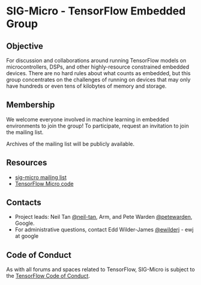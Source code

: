 # SIG-Micro - TensorFlow Embedded Group

## Objective

For discussion and collaborations around running TensorFlow models on microcontrollers, DSPs, and other highly-resource constrained embedded devices. There are no hard rules about what counts as embedded, but this group concentrates on the challenges of running on devices that may only have hundreds or even tens of kilobytes of memory and storage.

## Membership

We welcome everyone involved in machine learning in embedded environments to join the group! To participate, request an invitation to join the mailing list.

Archives of the mailing list will be publicly available.

## Resources

* [sig-micro mailing list](https://groups.google.com/a/tensorflow.org/forum/#!forum/micro)
* [TensorFlow Micro code](https://github.com/tensorflow/tensorflow/tree/master/tensorflow/lite/experimental/micro)

## Contacts

* Project leads: Neil Tan [@neil-tan](https://github.com/neil-tan), Arm, and Pete Warden [@petewarden](https://github.com/petewarden), Google.
* For administrative questions, contact Edd Wilder-James
  [@ewilderj](https://github.com/ewilderj) - ewj at google

## Code of Conduct

As with all forums and spaces related to TensorFlow, SIG-Micro is subject to
the [TensorFlow Code of
Conduct](https://github.com/tensorflow/tensorflow/blob/master/CODE_OF_CONDUCT.md).
